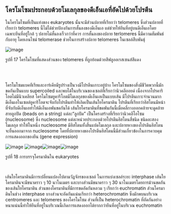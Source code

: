 ## โครโมโซมประกอบด้วยโมเลกุลของดีเอ็นเอที่อัดไปด้วยโปรตีน

ในโครโมโซมที่เป็นแท่งของ eukaryotes นั้นจะมีส่วนปลายที่เรียกว่า telomeres ซึ่งส่วนปลายที่เรียกว่า telomeres นี้ไม่ได้ช่วยป้องกันการสั้นลงของดีเอ็นเอ แต่ช่วยให้ยีนที่อยู่บนดีเอ็นเอโดยเฉพาะยีนที่อยู่ใกล้ ๆ ปลายไม่สั้นลงเร็วกว่าที่ควร การสั้นลงของปลาย terlomeres นี้มีความสัมพันธ์กับอายุ โดยเอนไซม์ telomerase ช่วยในการสร้างปลาย telomeres ในเซลล์สืบพันธุ์

![image](https://github.com/mdetcharoen/etc/assets/70691598/f6b64569-7014-4d0c-9160-34b7f95a4daa)

รูปที่ 17 โครโมโซมที่แสดงส่วนของ telomeres ที่ถูกย้อมด้วยสีฟลูออเรสเซนส์สีแดง

</br>
</br>

โครโมโซมแบคทีเรียและอาร์เคียมีรูปร่างเป็นวงมีโปรตีนเกาะอยู่บ้าง โครโมโซมของสิ่งมีชีวิตพวกนี้มักขดกันเป็นแบบ supercoiled และพบได้ในบริเวณของเซลล์ที่เรียกว่านิวคลีออยด์ เนื่องจากโปรคาริโอตไม่มีนิวเคลียส
โครโมโซมยูคาริโอตมีโมเลกุลของดีเอ็นเอเป็นแบบเส้น มีโปรตีนเกาะจำนวนมาก ดีเอ็นเอในเซลล์ยูคาริโอตจะจับกับโปรตีนทำให้เกิดเป็นเส้นใยโครมาติน โปรตีนที่เรียกว่าฮิสโตนมีหน้าที่จับกับดีเอ็นเอทำให้ดีเอ็นเอพันขดกันได้ เส้นใยโครมาตินที่ขดพันกันนี้เมื่อคลี่กางออกคล้ายจะดูคล้ายสายลูกปัด (beads on a string) แต่ละ“ลูกปัด” เป็นโครงสร้างที่เรียกว่านิวคลีโอโซม (nucleosome) ซึ่ง nucleosome แต่ละหน่วยประกอบด้วยโปรตีนฮิสโตนสี่ชนิด ชนิดละสองโมเลกุล ทำให้ในหนึ่ง nucleosome มีฮิสโตนทั้งสิ้นแปดโมเลกุล และปลายหางของโปรตีนฮิสโตนจะยื่นออกมาจาก nucleosome โดยที่ปลายหางของโปรตีนฮิสโตนนี้มีส่วนเกี่ยวข้องในการควบคุมการแสดงออกของยีน (gene expression)
 
![image](https://github.com/mdetcharoen/etc/assets/70691598/08301122-9ea7-4e2e-b388-ec44681567c6)
![image](https://github.com/mdetcharoen/etc/assets/70691598/e4fe86b3-ad44-4e09-9191-68d37b432ea5)![image](https://github.com/mdetcharoen/etc/assets/70691598/4c7fc77d-1d1b-4e19-8b09-9d3bf22474f8)![image](https://github.com/mdetcharoen/etc/assets/70691598/905f48e2-9c4d-4590-bbe9-9b46197ba41a)

รูปที่ 18 การบรรจุโครมาตินใน eukaryotes

</br>

เส้นใยโครมาตินมีการเปลี่ยนแปลงไปตามวัฏจักรของเซลล์ ในการแบ่งเซลล์ระยะ interphase เส้นใยโครมาตินจะมีขนาดราว ๆ 10 นาโนเมตร และบางส่วนมีขนาดราว ๆ 30 นาโนเมตรโดยการม้วนขดกันของเส้นใยโครมาติน ส่วนของโครมาตินที่มีการขดอัดกันหลวม ๆ เรียกว่า euchromatin ส่วนโครมาตินในช่วง interphase บางส่วนจะอัดกันแน่นเรียกว่า heterochromatin ซึ่งมักพบนบริเวณ centromeres และ telomeres ของโครโมโซม ส่วนที่เป็น heterochromatin ที่อัดกันอย่างหนาแน่นนี้ทำให้ยีนที่อยู่ในบริเวณนี้เกิดการแสดงออกได้ยากกว่ายีนที่อยู่ในบริเวณ euchromatin 
